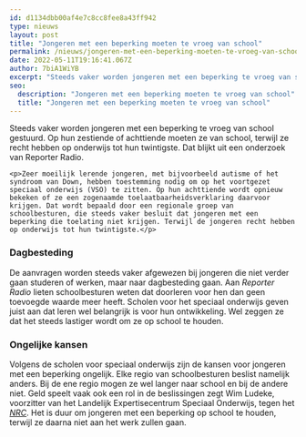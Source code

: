 ```yaml
---
id: d1134dbb00af4e7c8cc8fee8a43ff942
type: nieuws
layout: post
title: "Jongeren met een beperking moeten te vroeg van school"
permalink: /nieuws/jongeren-met-een-beperking-moeten-te-vroeg-van-school/
date: 2022-05-11T19:16:41.067Z
author: 7biA1WiYB
excerpt: "Steeds vaker worden jongeren met een beperking te vroeg van school gestuurd. Op hun zestiende of achttiende moeten ze van school, terwijl ze recht hebben op onderwijs tot hun twintigste. Dat blijkt uit een onderzoek van Reporter Radio.   "
seo:
  description: "Jongeren met een beperking moeten te vroeg van school"
  title: "Jongeren met een beperking moeten te vroeg van school"
---
```

Steeds vaker worden jongeren met een beperking te vroeg van school gestuurd. Op hun zestiende of achttiende moeten ze van school, terwijl ze recht hebben op onderwijs tot hun twintigste. Dat blijkt uit een onderzoek van Reporter Radio.   

    <p>Zeer moeilijk lerende jongeren, met bijvoorbeeld autisme of het syndroom van Down, hebben toestemming nodig om op het voortgezet speciaal onderwijs (VSO) te zitten. Op hun achttiende wordt opnieuw bekeken of ze een zogenaamde toelaatbaarheidsverklaring daarvoor krijgen. Dat wordt bepaald door een regionale groep van schoolbesturen, die steeds vaker besluit dat jongeren met een beperking die toelating niet krijgen. Terwijl de jongeren recht hebben op onderwijs tot hun twintigste.</p>
<h3>Dagbesteding</h3>
<p>De aanvragen worden steeds vaker afgewezen bij jongeren die niet verder gaan studeren of werken, maar naar dagbesteding gaan. Aan <em>Reporter Radio</em> lieten schoolbesturen weten dat doorleren voor hen dan geen toevoegde waarde meer heeft. Scholen voor het speciaal onderwijs geven juist aan dat leren wel belangrijk is voor hun ontwikkeling. Wel zeggen ze dat het steeds lastiger wordt om ze op school te houden.</p>
<h3>Ongelijke kansen</h3>
<p>Volgens de scholen voor speciaal onderwijs zijn de kansen voor jongeren met een beperking ongelijk. Elke regio van schoolbesturen beslist namelijk anders. Bij de ene regio mogen ze wel langer naar school en bij de andere niet. Geld speelt vaak ook een rol in de beslissingen zegt Wim Ludeke, voorzitter van het Landelijk Expertisecentrum Speciaal Onderwijs, tegen het <em><a href="https://www.nrc.nl/nieuws/2019/12/05/kwetsbare-jongeren-moeten-van-school-a3982890" target="_blank">NRC</a></em>. Het is duur om jongeren met een beperking op school te houden, terwijl ze daarna niet aan het werk zullen gaan.</p>  
